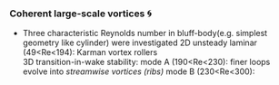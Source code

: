 ### Coherent large-scale vortices :cyclone:
* Three characteristic Reynolds number in bluff-body(e.g. simplest geometry like cylinder) were investigated
  2D unsteady laminar (49<Re<194): Karman vortex rollers  
  3D transition-in-wake stability:
    mode A (190<Re<230): finer loops evolve into *streamwise vortices (ribs)*
    mode B (230<Re<300): 
  
